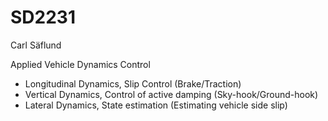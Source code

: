 # SD2231
Carl Säflund

Applied Vehicle Dynamics Control
- Longitudinal Dynamics, Slip Control (Brake/Traction)
- Vertical Dynamics, Control of active damping (Sky-hook/Ground-hook)
- Lateral Dynamics, State estimation (Estimating vehicle side slip)
